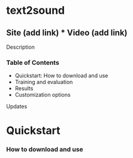 # text2sound
## Site (add link) * Video (add link)

Description

### Table of Contents
* Quickstart: How to download and use
* Training and evaluation
* Results
* Customization options

Updates

# Quickstart
### How to download and use
